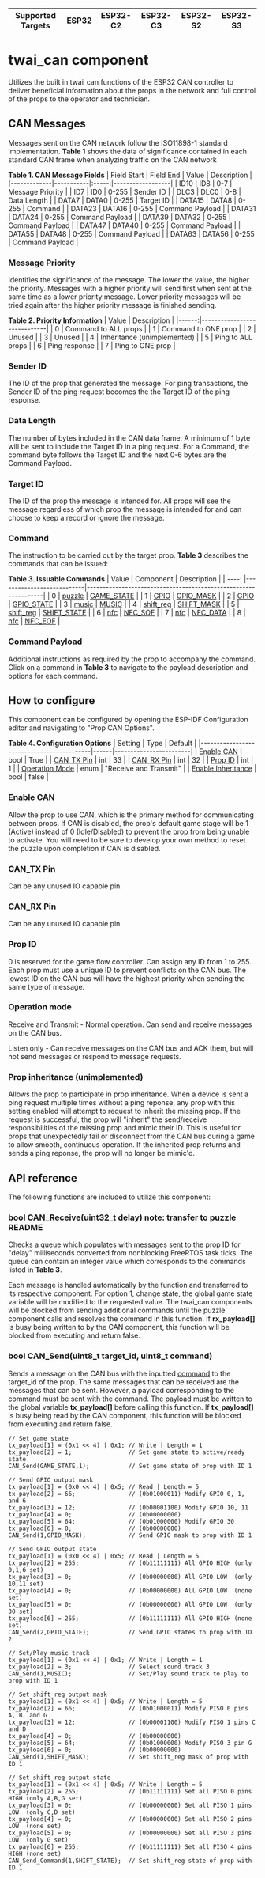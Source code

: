 | Supported Targets | ESP32 | ESP32-C2 | ESP32-C3 | ESP32-S2 | ESP32-S3 |
| ----------------- | ----- | -------- | -------- | -------- | -------- |

# twai_can component
Utilizes the built in twai_can functions of the ESP32 CAN controller to deliver beneficial information about the props in the network and full control of the props to the operator and technician.

## CAN Messages

Messages sent on the CAN network follow the ISO11898-1 standard implementation. **Table 1** shows the data of significance contained in each standard CAN frame when analyzing traffic on the CAN network

**Table 1. CAN Message Fields**
| Field Start | Field End | Value | Description      |
|-------------|-----------|:-----:|------------------|
| ID10        | ID8       | 0-7   | Message Priority |
| ID7         | ID0       | 0-255 | Sender ID        |
| DLC3        | DLC0      | 0-8   | Data Length      |
| DATA7       | DATA0     | 0-255 | Target ID        |
| DATA15      | DATA8     | 0-255 | Command          |
| DATA23      | DATA16    | 0-255 | Command Payload  |
| DATA31      | DATA24    | 0-255 | Command Payload  |
| DATA39      | DATA32    | 0-255 | Command Payload  |
| DATA47      | DATA40    | 0-255 | Command Payload  |
| DATA55      | DATA48    | 0-255 | Command Payload  |
| DATA63      | DATA56    | 0-255 | Command Payload  |


### Message Priority
Identifies the significance of the message. The lower the value, the higher the priority. Messages with a higher priority will send first when sent at the same time as a lower priority message. Lower priority messages will be tried again after the higher priority message is finished sending.

**Table 2. Priority Information**
| Value |         Description         |
|------:|-----------------------------|
|   0   | Command to ALL props        |
|   1   | Command to ONE prop         |
|   2   | Unused                      |
|   3   | Unused                      |
|   4   | Inheritance (unimplemented) |
|   5   | Ping to ALL props           |
|   6   | Ping response               |
|   7   | Ping to ONE prop            |

### Sender ID
The ID of the prop that generated the message. For ping transactions, the Sender ID of the ping request becomes the the Target ID of the ping response.

### Data Length
The number of bytes included in the CAN data frame. A minimum of 1 byte will be sent to include the Target ID in a ping request. For a Command, the command byte follows the Target ID and the next 0-6 bytes are the Command Payload.

### Target ID
The ID of the prop the message is intended for. All props will see the message regardless of which prop the message is intended for and can choose to keep a record or ignore the message.

### Command
The instruction to be carried out by the target prop. **Table 3** describes the commands that can be issued:

**Table 3. Issuable Commands**
| Value |         Component         |                          Description                           |
| ----: |---------------------------|----------------------------------------------------------------|
| 0     | [puzzle](../puzzle)       | [GAME_STATE](../puzzle/README.md#set-game-state)               |
| 1     | [GPIO](../gpio_prop)      | [GPIO_MASK](../gpio_prop/README.md#set-gpio-mask)              |
| 2     | [GPIO](../gpio_prop)      | [GPIO_STATE](../gpio_prop/README.md#set-gpio-state)            |
| 3     | [music](../music)         | [MUSIC](../music/README.md#set-music)                          |
| 4     | [shift_reg](../shift_reg) | [SHIFT_MASK](../shift_reg/README.md#set-shift-register-mask)   |
| 5     | [shift_reg](../shift_reg) | [SHIFT_STATE](../shift_reg/README.md#set-shift-register-state) |
| 6     | [nfc](../nfc)             | [NFC_SOF](../nfc/README.md#write-nfc-tag)                      |
| 7     | [nfc](../nfc)             | [NFC_DATA](../nfc/README.md#write-nfc-tag)                     |
| 8     | [nfc](../nfc)             | [NFC_EOF](../nfc/README.md#write-nfc-tag)                      |

### Command Payload
Additional instructions as required by the prop to accompany the command. Click on a command in **Table 3** to navigate to the payload description and options for each command.

## How to configure
This component can be configured by opening the ESP-IDF Configuration editor and navigating to "Prop CAN Options".

**Table 4. Configuration Options**
|                  Setting                  | Type | Default                |
|-------------------------------------------|------|------------------------|
| [Enable CAN](#enable-can)                 | bool | True                   |
| [CAN_TX Pin](#can_tx-pin)                 | int  | 33                     |
| [CAN_RX Pin](#can_rx-pin)                 | int  | 32                     |
| [Prop ID](#prop-id)                       | int  | 1                      |
| [Operation Mode](#operation-mode)         | enum | "Receive and Transmit" |
| [Enable Inheritance](#enable-inheritance) | bool | false                  |

### Enable CAN
Allow the prop to use CAN, which is the primary method for communicating between props. If CAN is disabled, the prop's default game stage will be 1 (Active) instead of 0 (Idle/Disabled) to prevent the prop from being unable to activate. You will need to be sure to develop your own method to reset the puzzle upon completion if CAN is disabled.

### CAN_TX Pin
Can be any unused IO capable pin.

### CAN_RX Pin
Can be any unused IO capable pin.

### Prop ID
0 is reserved for the game flow controller. Can assign any ID from 1 to 255. Each prop must use a unique ID to prevent conflicts on the CAN bus. The lowest ID on the CAN bus will have the highest priority when sending the same type of message.

### Operation mode   
Receive and Transmit - Normal operation. Can send and receive messages on the CAN bus.
    
Listen only - Can receive messages on the CAN bus and ACK them, but will not send messages or respond to message requests.

### Prop inheritance (unimplemented)
Allows the prop to participate in prop inheritance. When a device is sent a ping request multiple times without a ping reponse, any prop with this setting enabled will attempt to request to inherit the missing prop. If the request is successful, the prop will "inherit" the send/receive responsibilities of the missing prop and mimic their ID. This is useful for props that unexpectedly fail or disconnect from the CAN bus during a game to allow smooth, continuous operation. If the inherited prop returns and sends a ping reponse, the prop will no longer be mimic'd.

## API reference
The following functions are included to utilize this component:

### bool CAN_Receive(uint32_t delay) note: transfer to puzzle README
Checks a queue which populates with messages sent to the prop ID for "delay" milliseconds converted from nonblocking FreeRTOS task ticks. The queue can contain an integer value which corresponds to the commands listed in **Table 3**.

Each message is handled automatically by the function and transferred to its respective component. For option 1, change state, the global game state variable will be modified to the requested value. The twai_can components will be blocked from sending additional commands until the puzzle component calls and resolves the command in this function. If **rx_payload[]** is busy being written to by the CAN component, this function will be blocked from executing and return false.

### bool CAN_Send(uint8_t target_id, uint8_t command)
Sends a message on the CAN bus with the inputted [command](#command) to the target_id of the prop. The same messages that can be received are the messages that can be sent. However, a payload corresponding to the command must be sent with the command. The payload must be written to the global variable **tx_payload[]** before calling this function. If **tx_payload[]** is busy being read by the CAN component, this function will be blocked from executing and return false.

```
// Set game state
tx_payload[1] = (0x1 << 4) | 0x1; // Write | Length = 1
tx_payload[2] = 1;                // Set game state to active/ready state
CAN_Send(GAME_STATE,1);           // Set game state of prop with ID 1

// Send GPIO output mask
tx_payload[1] = (0x0 << 4) | 0x5; // Read | Length = 5
tx_payload[2] = 66;               // (0b01000011) Modify GPIO 0, 1, and 6
tx_payload[3] = 12;               // (0b00001100) Modify GPIO 10, 11
tx_payload[4] = 0;                // (0b00000000)
tx_payload[5] = 64;               // (0b01000000) Modify GPIO 30
tx_payload[6] = 0;                // (0b00000000)
CAN_Send(1,GPIO_MASK);            // Send GPIO mask to prop with ID 1

// Send GPIO output state
tx_payload[1] = (0x0 << 4) | 0x5; // Read | Length = 5
tx_payload[2] = 255;              // (0b11111111) All GPIO HIGH (only 0,1,6 set)
tx_payload[3] = 0;                // (0b00000000) All GPIO LOW  (only 10,11 set)
tx_payload[4] = 0;                // (0b00000000) All GPIO LOW  (none set)
tx_payload[5] = 0;                // (0b00000000) All GPIO LOW  (only 30 set)
tx_payload[6] = 255;              // (0b11111111) All GPIO HIGH (none set)
CAN_Send(2,GPIO_STATE);           // Send GPIO states to prop with ID 2

// Set/Play music track
tx_payload[1] = (0x1 << 4) | 0x1; // Write | Length = 1
tx_payload[2] = 3;                // Select sound track 3
CAN_Send(1,MUSIC);                // Set/Play sound track to play to prop with ID 1

// Set shift_reg output mask
tx_payload[1] = (0x1 << 4) | 0x5; // Write | Length = 5
tx_payload[2] = 66;               // (0b01000011) Modify PISO 0 pins A, B, and G
tx_payload[3] = 12;               // (0b00001100) Modify PISO 1 pins C and D
tx_payload[4] = 0;                // (0b00000000)
tx_payload[5] = 64;               // (0b01000000) Modify PISO 3 pin G
tx_payload[6] = 0;                // (0b00000000)
CAN_Send(1,SHIFT_MASK);           // Set shift_reg mask of prop with ID 1

// Set shift_reg output state
tx_payload[1] = (0x1 << 4) | 0x5; // Write | Length = 5
tx_payload[2] = 255;              // (0b11111111) Set all PISO 0 pins HIGH (only A,B,G set)
tx_payload[3] = 0;                // (0b00000000) Set all PISO 1 pins LOW  (only C,D set)
tx_payload[4] = 0;                // (0b00000000) Set all PISO 2 pins LOW  (none set)
tx_payload[5] = 0;                // (0b00000000) Set all PISO 3 pins LOW  (only G set)
tx_payload[6] = 255;              // (0b11111111) Set all PISO 4 pins HIGH (none set)
CAN_Send_Command(1,SHIFT_STATE);  // Set shift_reg state of prop with ID 1
```